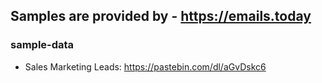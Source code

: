 ## Samples are provided by - https://emails.today
### sample-data

- Sales Marketing Leads: https://pastebin.com/dl/aGvDskc6
